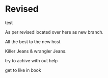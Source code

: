 # Revised
test

As per revised located over here as new branch.

All the best to the new host 

Killer Jeans & wrangler Jeans.

try to achive with out help

get to like in book 
